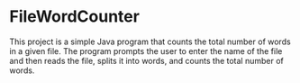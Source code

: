 # FileWordCounter
 This project is a simple Java program that counts the total number of words in a given file. The program prompts the user to enter the name of the file and then reads the file, splits it into words, and counts the total number of words.
